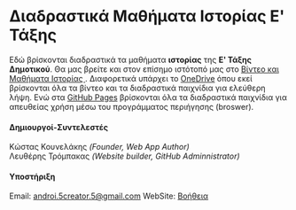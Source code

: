 # Διαδραστικά Μαθήματα Ιστορίας Ε' Τάξης
Εδώ βρίσκονται διαδραστικά τα μαθήματα __ιστορίας__ της __Ε' Τάξης Δημοτικού__. Θα μας βρείτε και στον επίσημο ιστότοπό μας στο [Βίντεο και Μαθήματα Ιστορίας
](https://sites.google.com/view/videoistoriastajewndimotikou/). Διαφορετικά υπάρχει το [OneDrive](https://sx6dg-my.sharepoint.com/:f:/g/personal/fandcs_sx6dg_onmicrosoft_com/EoLUrN3TqcRFiIfKP0efEFEBY0HTN_bICT5LHI9To8vlUA) όπου εκεί βρίσκονται όλα τα βίντεο και τα διαδραστικά παιχνίδια για ελεύθερη λήψη. Ενώ στα [GitHub Pages](https://fandcs.github.io/History-of-E-Class-Greek) βρίσκονται όλα τα διαδραστικά παιχνίδια για απευθείας χρήση μέσω του προγράμματος περιήγησης (broswer).
#### Δημιουργοί-Συντελεστές
Κώστας Κουνελάκης _(Founder, Web App Author)_<br>
Λευθέρης Τρόμπακας _(Website builder, GitHub Adminnistrator)_<br>

#### Υποστήριξη
Email: [androi.5creator.5@gmail.com](mailto:androi.5creator.5@gmail.com)
WebSite: [Βοήθεια](https://sites.google.com/view/videoistoriastajewndimotikou/%CE%B2%CE%BF%CE%AE%CE%B8%CE%B5%CE%B9%CE%B1?authuser=0)

